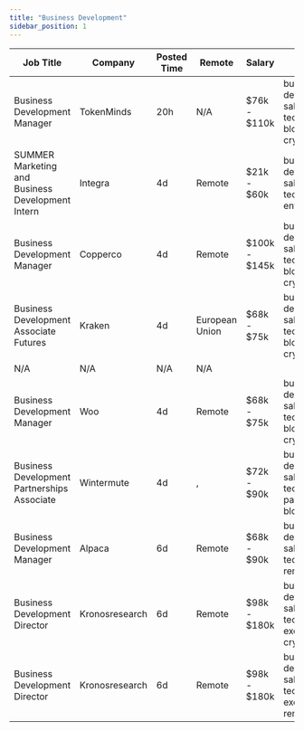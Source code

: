 ```yaml
---
title: "Business Development"
sidebar_position: 1
---
```


| Job Title | Company | Posted Time | Remote | Salary | Tags | Apply Link |
|-----------|---------|-------------|--------|--------|------|------------|
| Business Development Manager | TokenMinds | 20h | N/A | $76k - $110k | business development, sales, non tech, blockchain, crypto | [Apply](https://web3.career/business-development-manager-tokenminds/118062) |
| SUMMER Marketing and Business Development Intern | Integra | 4d | Remote | $21k - $60k | business development, sales, non tech, intern, entry level | [Apply](https://web3.career/summer-marketing-and-business-development-intern-integra/95750) |
| Business Development Manager | Copperco | 4d | Remote | $100k - $145k | business development, sales, non tech, blockchain, crypto | [Apply](https://web3.career/business-development-manager-copperco/105560) |
| Business Development Associate Futures | Kraken | 4d | European Union | $68k - $75k | business development, sales, non tech, blockchain, crypto | [Apply](https://web3.career/business-development-associate-futures-kraken/115830) |
| N/A | N/A | N/A | N/A |  |  | [Apply](https://web3.career/metana) |
| Business Development Manager | Woo | 4d | Remote | $68k - $75k | business development, sales, non tech, blockchain, crypto | [Apply](https://web3.career/business-development-manager-woo/95644) |
| Business Development Partnerships Associate | Wintermute | 4d | , | $72k - $90k | business development, sales, non tech, partnership, blockchain | [Apply](https://web3.career/business-development-partnerships-associate-wintermute-trading/115587) |
| Business Development Manager | Alpaca | 6d | Remote | $68k - $90k | business development, sales, non tech, crypto, remote | [Apply](https://web3.career/business-development-manager-alpaca/104042) |
| Business Development Director | Kronosresearch | 6d | Remote | $98k - $180k | business development, sales, non tech, executive, crypto | [Apply](https://web3.career/business-development-director-kronosresearch/114037) |
| Business Development Director | Kronosresearch | 6d | Remote | $98k - $180k | business development, sales, non tech, executive, remote | [Apply](https://web3.career/business-development-director-kronosresearch/114036) |
